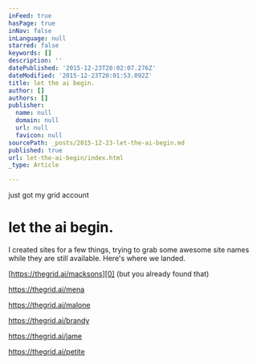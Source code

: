 ```yaml
---
inFeed: true
hasPage: true
inNav: false
inLanguage: null
starred: false
keywords: []
description: ''
datePublished: '2015-12-23T20:02:07.276Z'
dateModified: '2015-12-23T20:01:53.092Z'
title: let the ai begin.
author: []
authors: []
publisher:
  name: null
  domain: null
  url: null
  favicon: null
sourcePath: _posts/2015-12-23-let-the-ai-begin.md
published: true
url: let-the-ai-begin/index.html
_type: Article

---
```

just got my grid account

# 

# let the ai begin.

I created sites for a few things, trying to grab some awesome site names while they are still available.  Here's where we landed.

[https://thegrid.ai/macksons][0] (but you already found that)

https://thegrid.ai/mena

https://thegrid.ai/malone

https://thegrid.ai/brandy

https://thegrid.ai/jame

https://thegrid.ai/petite

[0]: null